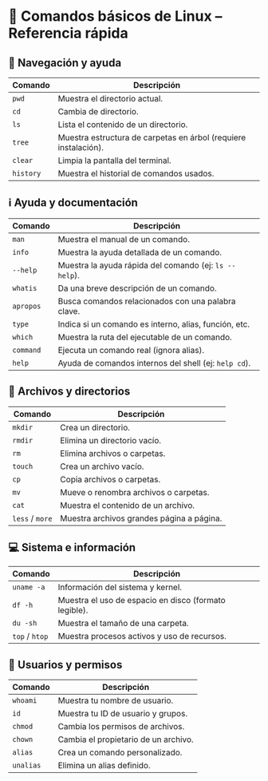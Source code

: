 
# 🐧 Comandos básicos de Linux – Referencia rápida

## 📂 Navegación y ayuda

| Comando       | Descripción                                                 |
|---------------|-------------------------------------------------------------|
| `pwd`         | Muestra el directorio actual.                               |
| `cd`          | Cambia de directorio.                                       |
| `ls`          | Lista el contenido de un directorio.                        |
| `tree`        | Muestra estructura de carpetas en árbol (requiere instalación). |
| `clear`       | Limpia la pantalla del terminal.                            |
| `history`     | Muestra el historial de comandos usados.                    |

## ℹ️ Ayuda y documentación

| Comando       | Descripción                                                 |
|---------------|-------------------------------------------------------------|
| `man`         | Muestra el manual de un comando.                            |
| `info`        | Muestra la ayuda detallada de un comando.                   |
| `--help`      | Muestra la ayuda rápida del comando (ej: `ls --help`).      |
| `whatis`      | Da una breve descripción de un comando.                     |
| `apropos`     | Busca comandos relacionados con una palabra clave.          |
| `type`        | Indica si un comando es interno, alias, función, etc.       |
| `which`       | Muestra la ruta del ejecutable de un comando.               |
| `command`     | Ejecuta un comando real (ignora alias).                     |
| `help`        | Ayuda de comandos internos del shell (ej: `help cd`).       |

## 📁 Archivos y directorios

| Comando       | Descripción                                                 |
|---------------|-------------------------------------------------------------|
| `mkdir`       | Crea un directorio.                                         |
| `rmdir`       | Elimina un directorio vacío.                                |
| `rm`          | Elimina archivos o carpetas.                                |
| `touch`       | Crea un archivo vacío.                                      |
| `cp`          | Copia archivos o carpetas.                                  |
| `mv`          | Mueve o renombra archivos o carpetas.                       |
| `cat`         | Muestra el contenido de un archivo.                         |
| `less` / `more`| Muestra archivos grandes página a página.                  |

## 💻 Sistema e información

| Comando       | Descripción                                                 |
|---------------|-------------------------------------------------------------|
| `uname -a`    | Información del sistema y kernel.                           |
| `df -h`       | Muestra el uso de espacio en disco (formato legible).       |
| `du -sh`      | Muestra el tamaño de una carpeta.                           |
| `top` / `htop`| Muestra procesos activos y uso de recursos.                 |

## 🔐 Usuarios y permisos

| Comando       | Descripción                                                 |
|---------------|-------------------------------------------------------------|
| `whoami`      | Muestra tu nombre de usuario.                               |
| `id`          | Muestra tu ID de usuario y grupos.                          |
| `chmod`       | Cambia los permisos de archivos.                            |
| `chown`       | Cambia el propietario de un archivo.                        |
| `alias`       | Crea un comando personalizado.                              |
| `unalias`     | Elimina un alias definido.                                  |
